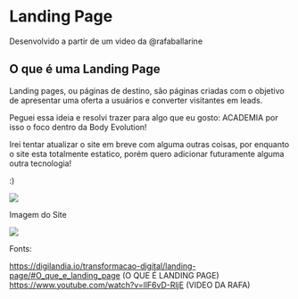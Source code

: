 
<h1> Landing Page </h1>

Desenvolvido a partir de um video da @rafaballarine 

<h2> O que é uma Landing Page </h2>

<p> Landing pages, ou páginas de destino, são páginas criadas com o objetivo de apresentar uma oferta a usuários e converter visitantes em leads. </p>

Peguei essa ideia e resolvi trazer para algo que eu gosto: ACADEMIA por isso o foco dentro da Body Evolution!


Irei tentar atualizar o site em breve com alguma outras coisas, por enquanto o site esta totalmente estatico, porém quero adicionar futuramente alguma outra tecnologia!

:)

<img src="https://media3.giphy.com/media/4JUadKw9UKT6i461rV/giphy.gif?cid=ecf05e478wnhbubmi3er71xl7slcx10f8dehrbc62ahhy1uz&rid=giphy.gif&ct=g">

Imagem do Site <br>

<img src="LandingPage/Landing Page/imagens/Site.png">

Fonts:

https://digilandia.io/transformacao-digital/landing-page/#O_que_e_landing_page (O QUE É LANDING PAGE) <br>
https://www.youtube.com/watch?v=llF6vD-RljE (VIDEO DA RAFA)


